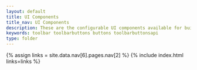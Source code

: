 ```yaml
---
layout: default
title: UI Components
title_nav: UI Components
description: These are the configurable UI components available for building dialogs.
keywords: toolbar toolbarbuttons buttons toolbarbuttonsapi
type: folder
---
```


{% assign links = site.data.nav[6].pages.nav[2] %}
{% include index.html links=links %}

